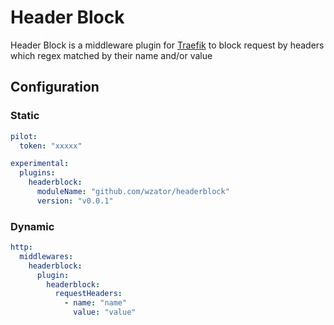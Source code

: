 # Header Block

Header Block is a middleware plugin for [Traefik](https://github.com/traefik/traefik) to block request by headers which regex matched by their name and/or value

## Configuration

### Static

```yaml
pilot:
  token: "xxxxx"

experimental:
  plugins:
    headerblock:
      moduleName: "github.com/wzator/headerblock"
      version: "v0.0.1"
```

### Dynamic

```yaml
http:
  middlewares:
    headerblock:
      plugin:
        headerblock:
          requestHeaders:
            - name: "name"
              value: "value"
